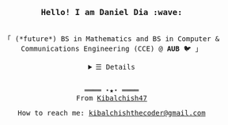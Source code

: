 <h3 align="center"><samp>Hello! I am Daniel Dia :wave:</samp></h3>
<p align="center"><br>
  <samp>
    「 (*future*) BS in Mathematics and BS in Computer & Communications Engineering (CCE) @ <b>AUB</b> 🐦 」<br>
  </samp>
</p>
<details align="center">
   <summary> <samp>&#9776; Details</samp></summary>
   <p align="center">
     <br>

  <br>
  <img src="https://github-readme-stats.vercel.app/api?username=Kibalchish47&show_icons=true&hide_border=true&hide=issues&title_color=5391FE&icon_color=000000&text_color=555"></img><br>
    Check out my <a rel="nofollow noopener noreferrer" target="_blank" href="">Resumé</a><br>
     <a href="https://github.com/Kibalchish47?tab=followers" target="_blank"><img alt="Updates" src="https://img.shields.io/badge/--000000?style=flat-square&logo=RSS&logoColor=white"></a>
     <a href="https://github.com/Kibalchish47/Kibalchish47" target="_blank"><img alt="Kibalchish47" src="https://badges.pufler.dev/visits/Kibalchish47/Kibalchish47?logo=GitHub&label=visits&color=success&logoColor=white&style=flat-square"/></a>
     <a href="https://github.com/Kibalchish47/Kibalchish47" target="_blank"><img alt="GitHub hits" src="https://img.shields.io/github/last-commit/Kibalchish47/Kibalchish47?label=profile%20updated&style=flat-square"></a>
  </samp>
  </p>
</details>
<br>
<samp>
  <p align="center">
    ════ ⋆★⋆ ════<br>
    From <a href="https://github.com/Kibalchish47/">Kibalchish47</a>
  </p>
  <p align="center">
    How to reach me: <a href=”kibalchishthecoder@gmail.com”>kibalchishthecoder@gmail.com</a>
  </p>
</samp>
